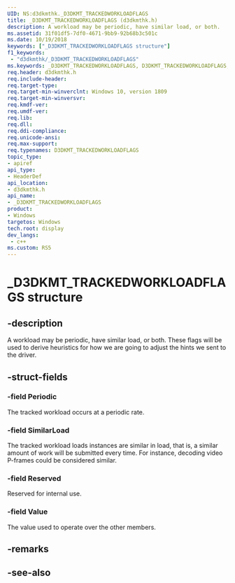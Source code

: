 ```yaml
---
UID: NS:d3dkmthk._D3DKMT_TRACKEDWORKLOADFLAGS
title: _D3DKMT_TRACKEDWORKLOADFLAGS (d3dkmthk.h)
description: A workload may be periodic, have similar load, or both.
ms.assetid: 31f01df5-7df0-4671-9bb9-92b68b3c501c
ms.date: 10/19/2018
keywords: ["_D3DKMT_TRACKEDWORKLOADFLAGS structure"]
f1_keywords:
 - "d3dkmthk/_D3DKMT_TRACKEDWORKLOADFLAGS"
ms.keywords: _D3DKMT_TRACKEDWORKLOADFLAGS, D3DKMT_TRACKEDWORKLOADFLAGS, 
req.header: d3dkmthk.h
req.include-header:
req.target-type:
req.target-min-winverclnt: Windows 10, version 1809
req.target-min-winversvr:
req.kmdf-ver:
req.umdf-ver:
req.lib:
req.dll:
req.ddi-compliance:
req.unicode-ansi:
req.max-support:
req.typenames: D3DKMT_TRACKEDWORKLOADFLAGS
topic_type: 
- apiref
api_type: 
- HeaderDef
api_location: 
- d3dkmthk.h
api_name: 
- _D3DKMT_TRACKEDWORKLOADFLAGS
product:
- Windows
targetos: Windows
tech.root: display
dev_langs:
 - c++
ms.custom: RS5
---
```


# _D3DKMT_TRACKEDWORKLOADFLAGS structure

## -description

A workload may be periodic, have similar load, or both. These flags will be used to derive heuristics for how we are going to adjust the hints we sent to the driver.

## -struct-fields

### -field Periodic

The tracked workload occurs at a periodic rate. 

### -field SimilarLoad

The tracked workload loads instances are similar in load, that is, a similar amount of work will be submitted every time. For instance, decoding video P-frames could be considered similar.

### -field Reserved

Reserved for internal use.

### -field Value
 
The value used to operate over the other members.

## -remarks

## -see-also
